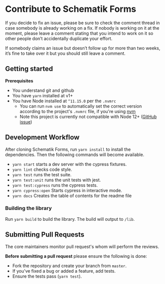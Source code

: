 # Contribute to Schematik Forms

If you decide to fix an issue, please be sure to check the comment thread in case somebody is already working on a fix.
If nobody is working on it at the moment, please leave a comment stating that you intend to work on it so other
people don’t accidentally duplicate your effort.

If somebody claims an issue but doesn’t follow up for more than two weeks, it’s fine to take over it but you should
still leave a comment.

## Getting started

**Prerequisites**

-   You understand git and github
-   You have `yarn` installed at v1+
-   You have Node installed at `^11.15.0` per the `.nvmrc`
    -   You can run `nvm use` to automatically set the correct version according to the project's `.nvmrc` file, if you're using [nvm](https://github.com/nvm-sh/nvm)
    -   Note this project is currently not compatible with Node 12+ ([GitHub issue](https://github.com/DeloitteDigitalAPAC/schematik-forms/issues/4))

## Development Workflow

After cloning Schematik Forms, run `yarn install` to install the dependencies. Then the following commands will
become available.

-   `yarn start` starts a dev server with the cypress fixtures.
-   `yarn lint` checks code style.
-   `yarn test` runs the test suite.
-   `yarn test:unit` runs the unit tests with jest.
-   `yarn test:cypress` runs the cypress tests.
-   `yarn cypress:open` Starts cypress in interactive mode.
-   `yarn docs` Creates the table of contents for the readme file

### Building the library

Run `yarn build` to build the library. The build will output to `/lib`.

## Submitting Pull Requests

The core maintainers monitor pull request's whom will perform the reviews.

**Before submitting a pull request** please ensure the following is done:

-   Fork the repository and create your branch from `master`.
-   If you've fixed a bug or added a feature, add tests.
-   Ensure the tests pass (`yarn test`).
